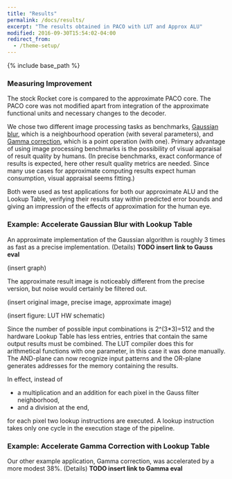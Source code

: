 ```yaml
---
title: "Results"
permalink: /docs/results/
excerpt: "The results obtained in PACO with LUT and Approx ALU"
modified: 2016-09-30T15:54:02-04:00
redirect_from:
  - /theme-setup/
---
```


{% include base_path %}

### Measuring Improvement
The stock Rocket core is compared to the approximate PACO core. The PACO core was not modified apart from integration of the approximate functional units and necessary changes to the decoder.
 
We chose two different image processing tasks as benchmarks, [Gaussian blur](https://en.wikipedia.org/wiki/Gaussian_blur), which is a neighbourhood operation (with several parameters), and [Gamma correction](https://en.wikipedia.org/wiki/Gamma_correction), which is a point operation (with one). Primary advantage of using image processing benchmarks is the possibility of visual appraisal of result quality by humans. (In precise benchmarks, exact conformance of results is expected, here other result quality metrics are needed. Since many use cases for approximate computing results expect human consumption, visual appraisal seems fitting.)

Both were used as test applications for both our approximate ALU and the Lookup Table, verifying their results stay within predicted error bounds and giving an impression of the effects of approximation for the human eye.

### Example: Accelerate Gaussian Blur with Lookup Table

An approximate implementation of the Gaussian algorithm is roughly 3 times as fast as a precise implementation. (Details) **TODO insert link to Gauss eval**

(insert graph)

The approximate result image is noticeably different from the precise version, but noise would certainly be filtered out.

(insert original image, precise image, approximate image)

(insert figure: LUT HW schematic)

Since the number of possible input combinations is 2^(3\*3)=512 and the hardware Lookup Table has less entries, entries that contain the same output results must be combined. The LUT compiler does this for arithmetical functions with one parameter, in this case it was done manually. The AND-plane can now recognize input patterns and the OR-plane generates addresses for the memory containing the results.

In effect, instead of

* a multiplication and an addition for each pixel in the Gauss filter neighborhood,
* and a division at the end,

for each pixel two lookup instructions are executed. A lookup instruction takes only one cycle in the execution stage of the pipeline.

### Example: Accelerate Gamma Correction with Lookup Table

Our other example application, Gamma correction, was accelerated by a more modest 38%. (Details) **TODO insert link to Gamma eval**
